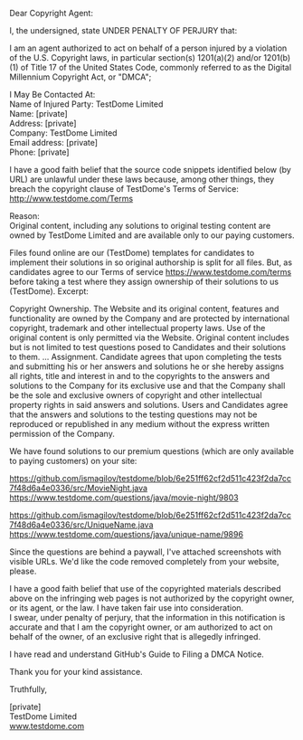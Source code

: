 Dear Copyright Agent:

I, the undersigned, state UNDER PENALTY OF PERJURY that:

I am an agent authorized to act on behalf of a person injured by a
violation of the U.S. Copyright laws, in particular section(s) 1201(a)(2)
and/or 1201(b)(1) of Title 17 of the United States Code, commonly referred
to as the Digital Millennium Copyright Act, or "DMCA";

I May Be Contacted At:    
Name of Injured Party: TestDome Limited    
Name: [private]  
Address: [private]    
Company: TestDome Limited    
Email address: [private]    
Phone: [private]    

I have a good faith belief that the source code snippets identified below
(by URL) are unlawful under these laws because, among other things, they
breach the copyright clause of TestDome's Terms of Service:  
http://www.testdome.com/Terms  

Reason:  
Original content, including any solutions to original testing content are
owned by TestDome Limited and are available only to our paying customers.  

Files found online are our (TestDome) templates for candidates to implement
their solutions in so original authorship is split for all files. But, as
candidates agree to our Terms of service
<https://www.testdome.com/terms> before
taking a test where they assign ownership of their solutions to us
(TestDome). Excerpt:

Copyright
Ownership. The Website and its original content, features and functionality
are owned by the Company and are protected by international copyright,
trademark and other intellectual property laws. Use of the original content
is only permitted via the Website. Original content includes but is not
limited to test questions posed to Candidates and their solutions to them.
...
Assignment. Candidate agrees that upon completing the tests and submitting
his or her answers and solutions he or she hereby assigns all rights, title
and interest in and to the copyrights to the answers and solutions to the
Company for its exclusive use and that the Company shall be the sole and
exclusive owners of copyright and other intellectual property rights in
said answers and solutions. Users and Candidates agree that the answers and
solutions to the testing questions may not be reproduced or republished in
any medium without the express written permission of the Company.

We have found solutions to our premium questions (which are only available
to paying customers) on your site:

https://github.com/ismagilov/testdome/blob/6e251ff62cf2d511c423f2da7cc7f48d6a4e0336/src/MovieNight.java
https://www.testdome.com/questions/java/movie-night/9803  

https://github.com/ismagilov/testdome/blob/6e251ff62cf2d511c423f2da7cc7f48d6a4e0336/src/UniqueName.java
https://www.testdome.com/questions/java/unique-name/9896  

Since the questions are behind a paywall, I've attached screenshots with
visible URLs.
We'd like the code removed completely from your website, please.  

I have a good faith belief that use of the copyrighted materials described
above on the infringing web pages is not authorized by the copyright owner,
or its agent, or the law. I have taken fair use into consideration.  
I swear, under penalty of perjury, that the information in this
notification is accurate and that I am the copyright owner, or am
authorized to act on behalf of the owner, of an exclusive right that is
allegedly infringed.  

I have read and understand GitHub's Guide to Filing a DMCA Notice.  

Thank you for your kind assistance.  

Truthfully,

[private]  
TestDome Limited  
www.testdome.com  
